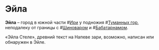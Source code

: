 # Эйла

**Эйла** – город в южной части #[Ири](locations/iri) у подножия #[Туманных гор](locations/misted-mountains), неподалеку от границы с #[Шиноваром](locations/shinovar) и #[Бабатарнамом](locations/babatharnam).

«Эйла Стеле», древний текст на Напеве зари, возможно, написан или обнаружен в Эйле.
